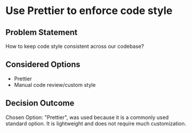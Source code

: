 # Use Prettier to enforce code style

## Problem Statement

How to keep code style consistent across our codebase?

## Considered Options

- Prettier
- Manual code review/custom style

## Decision Outcome

Chosen Option: "Prettier", was used because it is a commonly used standard option. It is lightweight and does not require much customization.

